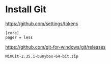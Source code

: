 # Install Git

https://github.com/settings/tokens

~~~
[core]
pager = less
~~~

https://github.com/git-for-windows/git/releases

~~~
MinGit-2.35.1-busybox-64-bit.zip
~~~
